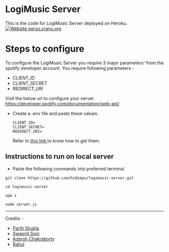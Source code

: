 # LogiMusic Server 
This is the code for LogiMusic Server deployed on Heroku.
 [![Website perso.crans.org](https://img.shields.io/website-up-down-green-red/https/perso.crans.org.svg)](https://logimusic-server.herokuapp.com/)
# Steps to configure
  To configure the LogiMusic Server you require 3 major parameters' from the spotify developer account. You require following parameters - 
  - CLIENT_ID
  - CLIENT_SECRET
  - REDIRECT_URI

Visit the below url to configure your server.
 https://developer.spotify.com/documentation/web-api/
 - Create a .env file and paste these values.
   ```
   CLIENT_ID= 
   CLIENT_SECRET=
   REDIRECT_URI=
   ```


   Refer to <a href = "https://bit.ly/3Fe5WOH"> this link </a> to know how to get them.
    
## Instructions to run on local server
- Paste the following commands into preferred terminal.
```
git clone https://github.com/hidimpu/logimusic-server.git
```
```
cd logimusic-server 
```
```
npm i 
```
```
node server.js
```
<hr>

Credits - 
- [Parth Shukla](https://github.com/hidimpu)
- [Swapnil Soni](https://github.com/SwapnilSoni1999)
- [Adarsh Chakraborty](https://github.com/adarsh-chakraborty)
- [Rahul](https://github.com/rahul7400)